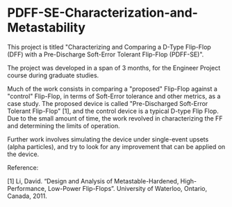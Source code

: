# PDFF-SE-Characterization-and-Metastability

This project is titled "Characterizing and Comparing a D-Type Flip-Flop (DFF) with a Pre-Discharge Soft-Error Tolerant Flip-Flop (PDFF-SE)".

The project was developed in a span of 3 months, for the Engineer Project course during graduate studies.

Much of the work consists in comparing a "proposed" Flip-Flop against a "control" Flip-Flop, in terms of Soft-Error tolerance and other metrics, as a case study. The proposed device is called "Pre-Discharged Soft-Error Tolerant Flip-Flop" [1], and the control device is a typical D-type Flip Flop. Due to the small amount of time, the work revolved in characterizing the FF and determining the limits of operation. 

Further work involves simulating the device under single-event upsets (alpha particles), and try to look for any improvement that can be applied on the device.


Reference:

[1]	Li, David. “Design and Analysis of Metastable-Hardened, High-Performance, Low-Power Flip-Flops”. University of Waterloo, Ontario, Canada, 2011.
